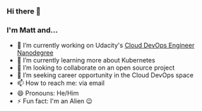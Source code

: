 ### Hi there 👋

### I'm Matt and...

- 🔭 I’m currently working on Udacity's [Cloud DevOps Engineer Nanodegree](https://www.udacity.com/course/cloud-dev-ops-nanodegree--nd9991)
- 🌱 I’m currently learning more about Kubernetes
- 👯 I’m looking to collaborate on an open source project
- 🤔 I’m seeking career opportunity in the Cloud DevOps space
- 📫 How to reach me: via email
- 😄 Pronouns: He/Him
- ⚡ Fun fact: I'm an Alien 😉

